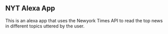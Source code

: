 NYT Alexa App
--------------
This is an alexa app that uses the Newyork Times API to read the top news in
different topics uttered by the user.

